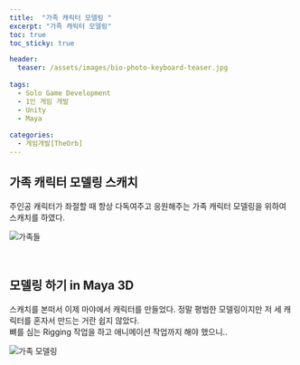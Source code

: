 ```yaml
---
title:  "가족 캐릭터 모델링 "
excerpt: "가족 캐릭터 모델링"
toc: true
toc_sticky: true

header:
  teaser: /assets/images/bio-photo-keyboard-teaser.jpg
  
tags:
  - Solo Game Development
  - 1인 게임 개발
  - Unity
  - Maya
  
categories:
  - 게임개발[TheOrb]
---
```

## 가족 캐릭터 모델링 스캐치

주인공 캐릭터가 좌절할 때 항상 다독여주고 응원해주는 가족 캐릭터 모델링을 위하여 스캐치를 하였다. <br>

![가족들](https://user-images.githubusercontent.com/73280175/104931880-5e0c0f00-59ea-11eb-8509-a3c372ebeb96.jpg)

<br>

## 모델링 하기 in Maya 3D

스캐치를 본떠서 이제 마야에서 캐릭터를 만들었다. 정말 평범한 모델링이지만 저 세 캐릭터를 혼자서 만드는 거란 쉽지 않았다.<br>
뼈를 심는 Rigging 작업을 하고 애니메이션 작업까지 해야 했으니..
<br>

![가족 모델링](https://user-images.githubusercontent.com/73280175/104931885-5fd5d280-59ea-11eb-8105-1ac310ac532a.jpg)

<br><br>





